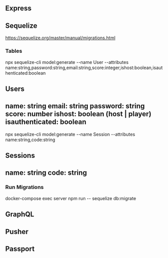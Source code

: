 
## Express

## Sequelize

https://sequelize.org/master/manual/migrations.html

### Tables

npx sequelize-cli model:generate --name User --attributes name:string,password:string,email:string,score:integer,ishost:boolean,isauthenticated:boolean

Users
-------------------
name: string
email: string
password: string
score: number
ishost: boolean  (host | player)
isauthenticated: boolean
-------------------

npx sequelize-cli model:generate --name Session --attributes name:string,code:string

Sessions
-------------------
name: string
code: string
-------------------

### Run Migrations

docker-compose exec server npm run -- sequelize db:migrate

## GraphQL

## Pusher

## Passport
